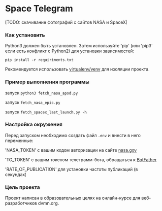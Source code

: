 # Space Telegram

[TODO: скачивание фотографий с сайтов NASA и SpaceX]

### Как установить

Python3 должен быть установлен. Затем используйте 'pip' (или 'pip3' если есть конфликт с Python2) для установки зависимостей:

```pip install -r requiriments.txt```

Рекомендуется использовать [virtualenv/venv](https://docs.python.org/3/library/venv.html) для изоляции проекта.

### Пример выполнения программы

запуск ```python3 fetch_nasa_apod.py```

запуск ```fetch_nasa_epic.py```

запуск ```fetch_spacex_last_launch.py -h```

### Настройка окружения

Перед запуском необходимо создать файл `.env` и внести в него переменные:

'NASA_TOKEN' с вашим кодом авторизации на сайте [nasa.gov](https://api.nasa.gov) 

'TG_TOKEN' с вашим токеном телеграмм-бота, обращаться к [BotFather](https://telegram.me/BotFather)

'RATE_OF_PUBLICATION' для установки частоты публикаций (в секундах)

### Цель проекта

Проект написан в образовательных целях на онлайн-курсе для веб-разработчиков dvmn.org.

